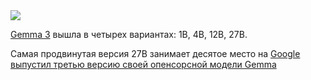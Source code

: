 <!--2025-03-12 11:51:01-->
<div class="yb">
  <div class="rss smaller1 habr"><img src="https://habrastorage.org/getpro/habr/upload_files/685/1b1/183/6851b1183fbcd1840ea4599dbbea21bb.png" /><p><a href="https://ai.google.dev/gemma/docs/core" rel="noopener noreferrer nofollow">Gemma 3</a> вышла в четырех вариантах: 1B, 4B, 12B, 27B.</p><p>Самая продвинутая версия 27B занимает десятое место на <a... <br><a class="light" href="https://habr.com/ru/news/890246/?utm_source=habrahabr&utm_medium=rss&utm_campaign=890246">Google выпустил третью версию своей опенсорсной модели Gemma</a></div>
</div>
